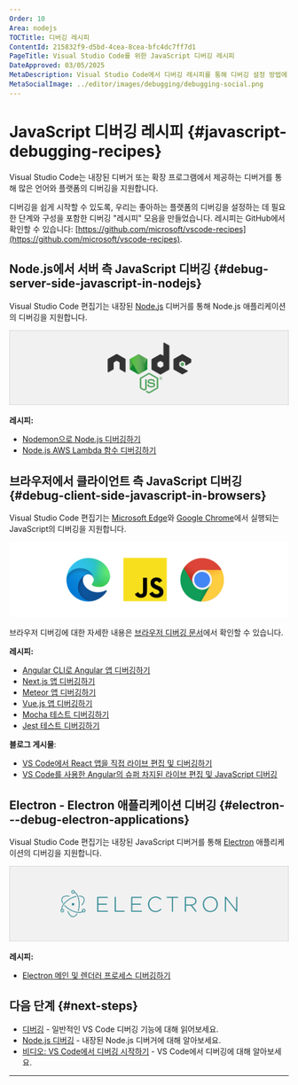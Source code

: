 ```yaml
---
Order: 10
Area: nodejs
TOCTitle: 디버깅 레시피
ContentId: 215832f9-d5bd-4cea-8cea-bfc4dc7ff7d1
PageTitle: Visual Studio Code를 위한 JavaScript 디버깅 레시피
DateApproved: 03/05/2025
MetaDescription: Visual Studio Code에서 디버깅 레시피를 통해 디버깅 설정 방법에 대해 알아보세요.
MetaSocialImage: ../editor/images/debugging/debugging-social.png
---
```

# JavaScript 디버깅 레시피 {#javascript-debugging-recipes}

Visual Studio Code는 내장된 디버거 또는 확장 프로그램에서 제공하는 디버거를 통해 많은 언어와 플랫폼의 디버깅을 지원합니다.

디버깅을 쉽게 시작할 수 있도록, 우리는 좋아하는 플랫폼의 디버깅을 설정하는 데 필요한 단계와 구성을 포함한 디버깅 "레시피" 모음을 만들었습니다. 레시피는 GitHub에서 확인할 수 있습니다: [https://github.com/microsoft/vscode-recipes](https://github.com/microsoft/vscode-recipes).

## Node.js에서 서버 측 JavaScript 디버깅 {#debug-server-side-javascript-in-nodejs}

Visual Studio Code 편집기는 내장된 [Node.js](https://nodejs.org/) 디버거를 통해 Node.js 애플리케이션의 디버깅을 지원합니다.

![Node.js 로고](images/recipes/nodejs.png)

**레시피:**

* [Nodemon으로 Node.js 디버깅하기](https://github.com/microsoft/vscode-recipes/tree/main/nodemon)
* [Node.js AWS Lambda 함수 디버깅하기](https://github.com/microsoft/vscode-recipes/tree/main/debugging-lambda-functions)

## 브라우저에서 클라이언트 측 JavaScript 디버깅 {#debug-client-side-javascript-in-browsers}

Visual Studio Code 편집기는 [Microsoft Edge](https://www.microsoft.com/edge)와 [Google Chrome](https://www.google.com/chrome/)에서 실행되는 JavaScript의 디버깅을 지원합니다.

![JavaScript, Edge, Chrome 로고](images/recipes/browsers.png)

브라우저 디버깅에 대한 자세한 내용은 [브라우저 디버깅 문서](/docs/nodejs/browser-debugging.md)에서 확인할 수 있습니다.

**레시피:**

* [Angular CLI로 Angular 앱 디버깅하기](https://github.com/microsoft/vscode-recipes/tree/main/Angular-CLI)
* [Next.js 앱 디버깅하기](https://github.com/microsoft/vscode-recipes/tree/main/Next-js)
* [Meteor 앱 디버깅하기](https://github.com/microsoft/vscode-recipes/tree/main/meteor)
* [Vue.js 앱 디버깅하기](https://github.com/microsoft/vscode-recipes/tree/main/vuejs-cli)
* [Mocha 테스트 디버깅하기](https://github.com/microsoft/vscode-recipes/tree/main/debugging-mocha-tests)
* [Jest 테스트 디버깅하기](https://github.com/microsoft/vscode-recipes/tree/main/debugging-jest-tests)

**블로그 게시물**:

* [VS Code에서 React 앱을 직접 라이브 편집 및 디버깅하기](https://medium.com/@auchenberg/live-edit-and-debug-your-react-apps-directly-from-vs-code-without-leaving-the-editor-3da489ed905f)
* [VS Code를 사용한 Angular의 슈퍼 차지된 라이브 편집 및 JavaScript 디버깅](https://medium.com/@auchenberg/super-charged-live-editing-and-javascript-debugging-for-angular-using-visual-studio-code-c29da251ec71)

## Electron - Electron 애플리케이션 디버깅 {#electron---debug-electron-applications}

Visual Studio Code 편집기는 내장된 JavaScript 디버거를 통해 [Electron](https://www.electronjs.org) 애플리케이션의 디버깅을 지원합니다.

![Electron 로고](images/recipes/electron.png)

**레시피:**

* [Electron 메인 및 렌더러 프로세스 디버깅하기](https://github.com/microsoft/vscode-recipes/tree/main/Electron)

## 다음 단계 {#next-steps}

* [디버깅](/docs/editor/debugging.md) - 일반적인 VS Code 디버깅 기능에 대해 읽어보세요.
* [Node.js 디버깅](/docs/nodejs/nodejs-debugging.md) - 내장된 Node.js 디버거에 대해 알아보세요.
* [비디오: VS Code에서 디버깅 시작하기](https://www.youtube.com/watch?v=3HiLLByBWkg) - VS Code에서 디버깅에 대해 알아보세요.
---